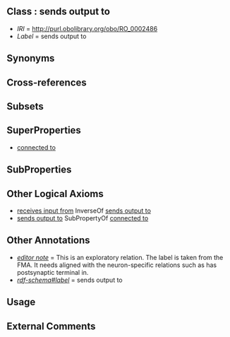 
## Class : sends output to

 * *IRI* = http://purl.obolibrary.org/obo/RO_0002486
 * *Label* = sends output to

## Synonyms


## Cross-references


## Subsets


## SuperProperties

 * [connected to](../../RO/70/RO_0002170.md)

## SubProperties


## Other Logical Axioms

 * [receives input from](../../RO/85/RO_0002485.md) InverseOf [sends output to](../../RO/86/RO_0002486.md)
 * [sends output to](../../RO/86/RO_0002486.md) SubPropertyOf [connected to](../../RO/70/RO_0002170.md)

## Other Annotations

 * *[editor note](../../IAO/16/IAO_0000116.md)* = This is an exploratory relation. The label is taken from the FMA. It needs aligned with the neuron-specific relations such as has postsynaptic terminal in.
 * *[rdf-schema#label](../../el/rdf-schema#label.md)* = sends output to

## Usage


## External Comments

